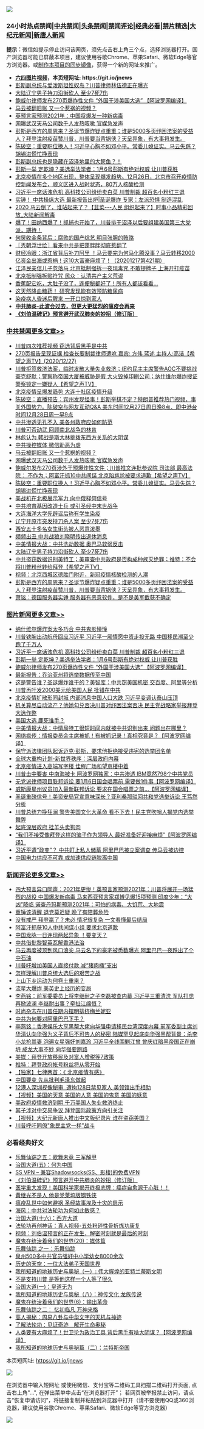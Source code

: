 ![](https://raw.githubusercontent.com/fqnews/bnews/master/64photo/fqnews-qr.jpg)

<div id="tt">
<h3>24小时热点禁闻|<a href="#%E4%B8%AD%E5%85%B1%E7%A6%81%E9%97%BB%E6%9B%B4%E5%A4%9A%E6%96%87%E7%AB%A0">中共禁闻</a>|<a href="#%E5%9B%BE%E7%89%87%E6%96%B0%E9%97%BB%E6%9B%B4%E5%A4%9A%E6%96%87%E7%AB%A0">头条禁闻</a>|<a href="#%E6%96%B0%E9%97%BB%E8%AF%84%E8%AE%BA%E6%9B%B4%E5%A4%9A%E6%96%87%E7%AB%A0">禁闻评论|<a href="#%E5%BF%85%E7%9C%8B%E7%BB%8F%E5%85%B8%E5%A5%BD%E6%96%87">经典必看|<a href="/video.md#%E7%A6%81%E7%89%87%E7%B2%BE%E9%80%89">禁片精选</a>|<a href="https://github.com/fqnews/djy/blob/master/gb/nf1351518.md#1">大纪元新闻</a>|<a href="https://github.com/fqnews/ntdtv/blob/master/gb/prog204.md#1">新唐人新闻</a></h3>
<div><b>提示：</b>微信如提示停止访问该网页，须先点击右上角三个点，选择浏览器打开。国产浏览器可能已屏蔽本项目，建议使用谷歌Chrome、苹果Safari、微软Edge等官方浏览器。或<a href="https://github.com/fqnews/bnews/blob/master/%E5%88%B6%E4%BD%9Cgit%E7%A6%81%E9%97%BB%E9%95%9C%E5%83%8F.md">制作本项目的同步镜像</a>，获得一个新的网址来推广。</div>
<ul>
<li><b><a href="http://d1.bdrive.tk/64.mp4" target="_blank">六四图片视频</a>，本页短网址: https://git.io/jnews</b></li>
<li><a href="/cnnews/20201227/1455830.md">彭斯副总统与爱泼斯坦性奴岛？川普律师林伍德正在曝光</a></li>
<li><a href="/cbnews/20201227/1455968.md">大陆辽宁男子持刀沿街砍人 至少7死7伤</a></li>
<li><a href="/topimagenews/20201227/1455871.md">鲍威尔律师发布270页爆炸性文件 “外国干涉美国大选” 【阿波罗网编译】</a></li>
<li><a href="/cbnews/20201227/1456012.md">马云被翻旧账 又一个惹祸的视频？</a></li>
<li><a href="/cnnews/20201227/1455813.md">英预言家预测2021年：中国将爆发一种新病毒</a></li>
<li><a href="/cbnews/20201227/1456011.md">网曝武汉天马公司数千人发热咳嗽 官媒急发声</a></li>
<li><a href="/cbnews/20201227/1455842.md">彭斯是西方的周恩来？圣诞节爆炸疑点重重；谁是5000多页纾困法案的受益人？拜登注射疫苗赞川普，川普要当背锅侠？天呈异象，有大事将发生。</a></li>
<li><a href="/cbnews/20201227/1456009.md">陈破空：重要职位换人！习近平心胸不如邓小平。常委儿媳证实。马云失踪？胡锡进慌忙挣表现</a></li>
<li><a href="/bannedvideo/20201227/1455937.md">彭斯副总统也是隐藏在沼泽地里的大鳄鱼？！</a></li>
<li><a href="/topimagenews/20201228/1456114.md">彭斯一举 定乾坤？美选举法学者​​​​​​​：1月6号彭斯有绝对权威 让川普获胜</a></li>
<li><a href="/bannedvideo/20201227/1455959.md">北京疫情在多个地区出现，整体呈现爆发趋势。12月26日，北京市召开疫情防控新闻发布会，顺义区进入战时状态，80万人核酸检测</a></li>
<li><a href="/topimagenews/20201228/1456154.md">习近平一席话洩危机 高科技公司纷纷卖白菜 川普制裁 超百名小粉红三退</a></li>
<li><a href="/cnnews/20201227/1455934.md">实锤！ 中共操纵大选 最新报告出炉|圣诞爆炸 专家：左派恐惧 制造混乱</a></li>
<li><a href="/bannedvideo/20201227/1455919.md">2020 马云倒了，谁站起来了？【韭菜---人民 组织起来了】时事小品精彩回放_大陆新闻解毒</a></li>
<li><a href="/bannedvideo/20201227/1455816.md">爆了！田纳西爆了！抓捕也开始了，川普排干沼泽以后要组建美国第三大党派，期待！</a></li>
<li><a href="/yule/20201228/1456137.md">何炅收金条背后：腐败的国产综艺 明目张胆的贿赂</a></li>
<li><a href="/ssgc/20201228/1456127.md">〖兲朝浮世绘〗看来中共是把蓬胖胖彻底惹翻了</a></li>
<li><a href="/bannedvideo/20201227/1455866.md">财经冷眼：浙江省背后补刀阿里 ！马云要完为何马化腾没事？马云转移2000亿资金出海或惹祸！这10大富豪麻烦了！（20201217第421期）</a></li>
<li><a href="/cnnews/20201228/1456174.md">江泽民亲信儿子忽落马 北京抵制强拆一夜现毒咒 不敢提牌子 上海开打疫苗</a></li>
<li><a href="/cbnews/20201227/1455817.md">北京抵制强拆贴符咒 民众：认清共产主义荒谬</a></li>
<li><a href="/comments/20201227/1456086.md">香蕉配它吃，大肚子没了，连便秘都好了！所有人都该看看...</a></li>
<li><a href="/comments/20201227/1455960.md">这天然降血糖药！ 研究发现能有效预防糖尿病</a></li>
<li><a href="/cnnews/20201227/1455828.md">染疫病人昏迷后醒来 一开口惊到家人</a></li>
<li><b><a href="/comments/20200211/1275071.md" target="_blank">中共肺炎-此波会过去，但更大更猛烈的瘟疫会再来</a></b></li>
<li><b><a href="/comments/20200207/1272816.md" target="_blank">《刘伯温碑记》预言避开武汉肺炎的妙招（修订版）</a></b></li>
</ul>
</div>

<div class="catlist">
<h3><a href="/cbnews/" target="_blank">中共禁闻</a><span><a href="/cbnews/" target="_blank" rel="nofollow">更多文章>></a></span></h3>
<ul>
<li><a href="/cbnews/20201228/1456262.md" target="_blank">川普四次推荐视频 窃选背后黑手是中共</a></li>
<li><a href="/cbnews/20201228/1456223.md" target="_blank">270页报告呈现证据    检查长要制裁律师遭呛  嘉宾: 方伟 蓝述 主持人:高洁【希望之声TV】(2020/12/27)</a></li>
<li><a href="/cbnews/20201228/1456206.md" target="_blank">川普拒签救济法案，临时发散大量失业救济；纽约民主主席警告AOC不要挑战查克舒默；警察称帝国大厦被威胁是假  大火毁掉印刷公司；纳什维尔爆炸搜证警察锁定一嫌疑人【希望之声TV】</a></li>
<li><a href="/cbnews/20201228/1456191.md" target="_blank">北京疫情呈爆发趋势 大连十社区疫情升级</a></li>
<li><a href="/cbnews/20201228/1456180.md" target="_blank">陈破空：直播预告：宾州发现怪事！彭斯举棋不定？特朗普推荐热门视频，事关外国势力。陈破空与网友互动Q&amp;A 美东时间12月27日周日晚8点、即中港台时间12月28日周一早9点</a></li>
<li><a href="/cbnews/20201227/1456089.md" target="_blank">中共渗透无孔不入 美各州政府应如何防范</a></li>
<li><a href="/cbnews/20201227/1456040.md" target="_blank">川普可否动武 回顾南北战争的林肯</a></li>
<li><a href="/cbnews/20201227/1456032.md" target="_blank">林彪认为 韩战是斯大林挑拨东西方关系的大阴谋</a></li>
<li><a href="/cbnews/20201227/1455938.md" target="_blank">中共操控媒体 微信助恶为虐</a></li>
<li><a href="/cbnews/20201227/1456012.md" target="_blank">马云被翻旧账 又一个惹祸的视频？</a></li>
<li><a href="/cbnews/20201227/1456011.md" target="_blank">网曝武汉天马公司数千人发热咳嗽 官媒急发声</a></li>
<li><a href="/cbnews/20201227/1456010.md" target="_blank">鲍威尔发布270页涉外干预爆炸性文件；川普推文连批参议院 司法部 最高法院： 不作为；阿富汗抓10中共间谍 北京陷尴尬被要求道歉【希望之声TV】</a></li>
<li><a href="/cbnews/20201227/1456009.md" target="_blank">陈破空：重要职位换人！习近平心胸不如邓小平。常委儿媳证实。马云失踪？胡锡进慌忙挣表现</a></li>
<li><a href="/cbnews/20201227/1455990.md" target="_blank">美战机在北极展示军力 向中俄释何信号</a></li>
<li><a href="/cbnews/20201227/1455989.md" target="_blank">中共培育基因改造士兵 或引圣经中末世战争</a></li>
<li><a href="/cbnews/20201227/1455988.md" target="_blank">大连海洋大学先辟谣后称有学生染疫</a></li>
<li><a href="/cbnews/20201227/1455987.md" target="_blank">辽宁开原市突发持刀杀人案 至少7死7伤</a></li>
<li><a href="/cbnews/20201227/1455985.md" target="_blank">西安五十多名女生街头被人恶意泼墨</a></li>
<li><a href="/cbnews/20201227/1455984.md" target="_blank">频频出丑 中共战狼刘晓明传出退休消息</a></li>
<li><a href="/cbnews/20201227/1455979.md" target="_blank">中美情报大战：中共洗劫数据 奥巴马软弱反击</a></li>
<li><a href="/cbnews/20201227/1455968.md" target="_blank">大陆辽宁男子持刀沿街砍人 至少7死7伤</a></li>
<li><a href="/cbnews/20201227/1455897.md" target="_blank">中共盗窃数据识别美特工；美审查中共政府是否构成种族灭绝罪；推特：不会将川普粉丝转给拜登【希望之声TV】</a></li>
<li><a href="/cbnews/20201227/1455868.md" target="_blank">视频：北京西城区德胜门附近，新冠疫情核酸检测的人潮</a></li>
<li><a href="/cbnews/20201227/1455842.md" target="_blank">彭斯是西方的周恩来？圣诞节爆炸疑点重重；谁是5000多页纾困法案的受益人？拜登注射疫苗赞川普，川普要当背锅侠？天呈异象，有大事将发生。</a></li>
<li><a href="/cbnews/20201227/1455841.md" target="_blank">萧铭：德国服务器实锤 服务器有恶意软件，是不是美军截获不确定</a></li>

</ul>
</div>
<div class="catlist">
<h3><a href="/topimagenews/" target="_blank">图片新闻</a><span><a href="/topimagenews/" target="_blank" rel="nofollow">更多文章>></a></span></h3>
<ul>
<li><a href="/topimagenews/20201228/1456261.md" target="_blank">纳什维尔爆炸案太多巧合 中共鬼影憧憧</a></li>
<li><a href="/topimagenews/20201228/1456211.md" target="_blank">川普铁腕出动航母回应习近平 习近平一厢情愿中资走投无路 中国移民潮至少跑了千万人</a></li>
<li><a href="/topimagenews/20201228/1456154.md" target="_blank">习近平一席话洩危机 高科技公司纷纷卖白菜 川普制裁 超百名小粉红三退</a></li>
<li><a href="/topimagenews/20201228/1456114.md" target="_blank">彭斯一举 定乾坤？美选举法学者​​​​​​​：1月6号彭斯有绝对权威 让川普获胜</a></li>
<li><a href="/topimagenews/20201227/1455871.md" target="_blank">鲍威尔律师发布270页爆炸性文件 “外国干涉美国大选” 【阿波罗网编译】</a></li>
<li><a href="/topimagenews/20201227/1455720.md" target="_blank">最新报告：乔治亚州将选举数据传至中国</a></li>
<li><a href="/topimagenews/20201227/1455669.md" target="_blank">这是警告谁？圣诞爆炸谁干的？美智库：中共窃美国机密 交百度、阿里等分析</a></li>
<li><a href="/topimagenews/20201227/1455621.md" target="_blank">川普再吁发2000美元给美国人民 批错在中共</a></li>
<li><a href="/topimagenews/20201227/1455617.md" target="_blank">北京疫情扩散形同封城 内部消息中国人口大跌 习近平变调认泰山压顶</a></li>
<li><a href="/topimagenews/20201227/1455607.md" target="_blank">机关算尽自动流产？他她勾兑否决川普对纾困法案否决 民主党战略家举报拜登大选作弊</a></li>
<li><a href="/topimagenews/20201226/1455443.md" target="_blank">美国大选 鹿死谁手？</a></li>
<li><a href="/topimagenews/20201226/1455400.md" target="_blank">中美情报大战：中情局特工很短时间内就被中共识别出来 问题出在哪里？</a></li>
<li><a href="/topimagenews/20201226/1455399.md" target="_blank">网络疯传：情报委员会主席被抓！有被抓记录！真相究竟是？【阿波罗网编译】</a></li>
<li><a href="/comments/20201226/1455363.md" target="_blank">保守派法律团队起诉迈克·彭斯，要求他拒绝接受违宪的选举团名单</a></li>
<li><a href="/comments/20201226/1455351.md" target="_blank">全球大重构计划-新世界秩序：深层政府内幕</a></li>
<li><a href="/topimagenews/20201226/1455110.md" target="_blank">北京疫情进入高端写字楼 佳程广场和望京楼中着</a></li>
<li><a href="/topimagenews/20201226/1455090.md" target="_blank">川普击中要害 中南海被卡 阿波罗网独家：中共渗透 IBM竟然798个中共党员</a></li>
<li><a href="/topimagenews/20201226/1455038.md" target="_blank">无党派律师项目联邦诉讼 要1月6日国会唱票前 需要做1件事【阿波罗网编译】</a></li>
<li><a href="/topimagenews/20201226/1455006.md" target="_blank">威斯康星州议员加入最新联邦诉讼 要求在国会唱票之前…【阿波罗网编译】</a></li>
<li><a href="/topimagenews/20201225/1454985.md" target="_blank">圣诞重磅信号！美资安局官宣意味深长？亚利桑那驳回共和党选举诉讼 王笃然分析</a></li>
<li><a href="/topimagenews/20201225/1454916.md" target="_blank">川普总统力挽狂澜 警告美国文化大革命 看不下去！民主党吹哨人揭党内选举舞弊</a></li>
<li><a href="/topimagenews/20201225/1454859.md" target="_blank">起底深层政府 挂羊头卖狗肉</a></li>
<li><a href="/topimagenews/20201225/1454796.md" target="_blank">“我们不接受像拜登这样的骗子作为领导人 最好准备好迎接麻烦”【阿波罗网编译】</a></li>
<li><a href="/topimagenews/20201225/1454521.md" target="_blank">习近平遭“政变”？ 中共盯上私人储蓄 阿里巴巴被立案调查 传马云被边控</a></li>
<li><a href="/topimagenews/20201225/1454486.md" target="_blank">中国电力供应不可靠 或加速供应链脱离中国</a></li>

</ul>
</div>
<div class="catlist">
<h3><a href="/comments/" target="_blank">新闻评论</a><span><a href="/comments/" target="_blank" rel="nofollow">更多文章>></a></span></h3>
<ul>
<li><a href="/comments/20201228/1456280.md" target="_blank">四大预言异口同声：2021年更惨！英预言家预测2021年：川普将展开一场猛烈的战役 中国爆发新病毒 马来西亚预言家郑博见爆15项预测 印度少年：“大凶”降临 诺查丹玛斯预测2021年：可怕的病毒、大饥荒、大地震</a></li>
<li><a href="/comments/20201228/1456267.md" target="_blank">重锤该清醒 退党莫迟疑 晚了有陪葬危险</a></li>
<li><a href="/comments/20201228/1456266.md" target="_blank">没有戒严 拜登赢了？未必 情况很复杂 一文看懂最后结局</a></li>
<li><a href="/comments/20201228/1456256.md" target="_blank">阿富汗抓获10人中共间谍小组 要求北京道歉</a></li>
<li><a href="/comments/20201228/1456255.md" target="_blank">中国龙脉一日连现两起异象 ！要变天？</a></li>
<li><a href="/comments/20201228/1456247.md" target="_blank">中共借批黎智英瓦解香港法治</a></li>
<li><a href="/comments/20201228/1456241.md" target="_blank">马云再度被顶到风口浪尖 马云名下的豪宅被悉数曝光 阿里巴巴一夜跌出了个中石油</a></li>
<li><a href="/comments/20201228/1456233.md" target="_blank">川普吁增加美国人直接付款 减“猪肉桶”支出</a></li>
<li><a href="/comments/20201228/1456232.md" target="_blank">怎样理解川普总统大选后的艰苦之战</a></li>
<li><a href="/comments/20201228/1456229.md" target="_blank">上山下乡运动为何卷土重来？</a></li>
<li><a href="/comments/20201228/1456226.md" target="_blank">流星大爆炸 美英史上经历的变局</a></li>
<li><a href="/comments/20201228/1456222.md" target="_blank">李燕铭：前军委委员上将李继耐之子李磊被查内幕 习近平三重清洗 军队打虎再掀波澜 李继耐出事？牵扯江绵恒？</a></li>
<li><a href="/comments/20201228/1456218.md" target="_blank">时尚杂志在川普任期内摆明排挤梅兰妮亚</a></li>
<li><a href="/comments/20201228/1456210.md" target="_blank">中共为何要对阿里巴巴下手？</a></li>
<li><a href="/comments/20201228/1456205.md" target="_blank">李燕铭：香港娱乐大亨黑帮大佬向华强申请移民台湾深度内幕 前军委副主席刘华清认向华强为义子背后不可告人的秘密 陆媒罕见起底向华强黑帮背景：杀李小龙抢其妻 泡遍女星强奸刘嘉玲 习近平全线围剿江曾 曾庆红暗黑帝国正在崩坍 成龙大事不妙 向华强要跑路</a></li>
<li><a href="/comments/20201228/1456203.md" target="_blank">美媒：拜登开放移民及对富人增税等7政策</a></li>
<li><a href="/comments/20201228/1456201.md" target="_blank">推特：拜登政府帐号粉丝将从零开始</a></li>
<li><a href="/comments/20201228/1456200.md" target="_blank">【独家】七律两首：《 北京疫情有感》</a></li>
<li><a href="/comments/20201228/1456195.md" target="_blank">中国要变 先从批判毛泽东做起</a></li>
<li><a href="/comments/20201228/1456176.md" target="_blank">12港人深圳视像秘审  遭拘128日禁见家人 美领馆出手相助</a></li>
<li><a href="/comments/20201228/1456175.md" target="_blank">【视频】美国的天意 美国的人意 美国的鬼意 美国的妖意</a></li>
<li><a href="/comments/20201228/1456161.md" target="_blank">美政府疫情救济到期 千万美国人失业救济终止</a></li>
<li><a href="/comments/20201228/1456160.md" target="_blank">其子涉对中交易争议 拜登国际政策方向引关注</a></li>
<li><a href="/comments/20201228/1456158.md" target="_blank">【视频】大纪元新唐人推出中文版纪录片 谁在盗窃美国？</a></li>
<li><a href="/comments/20201228/1456156.md" target="_blank">川普呼吁同僚&quot;象民主党一样”战斗</a></li>

</ul>
</div>

<div class="catlist">
<h3>必看经典好文</h3>
<ul>
<li><a href="/tculture/20170715/791820.md" target="_blank">乐舞仙踪之五：歌舞未竟 三军解甲</a></li>
<li><a href="/cbnews/20180311/913065.md" target="_blank">治国大道(五)：何为中国</a></li>
<li><a href="/comments/20191231/1250654.md" target="_blank">SS VPN &#8211; 兼容Shadowsocks(SS、影梭)的免费VPN</a></li>
<li><a href="/comments/20200207/1272816.md" target="_blank">《刘伯温碑记》预言避开中共肺炎的妙招（修订版）</a></li>
<li><a href="/comments/20201115/1431139.md" target="_blank">医学重大发现！美国科学家揭开终极底牌：癌症自愈源于心脏！！</a></li>
<li><a href="/lifebaike/20190522/1131765.md" target="_blank">黄继光不是人 他是党莱坞版钢铁侠</a></li>
<li><a href="/comments/20200618/1346823.md" target="_blank">瘟疫乱世中如何避祸 圣经故事埃及十灾的启示</a></li>
<li><a href="/comments/20191218/1228234.md" target="_blank">海风：中共对法轮功为何如此敏感？</a></li>
<li><a href="/comments/20201110/1428663.md" target="_blank">治国大道(十六)：西方大道</a></li>
<li><a href="/comments/20190516/1128964.md" target="_blank">法轮功再创神话：真人视频-五处粉碎性骨折炼功康复</a></li>
<li><a href="/comments/20200628/1351782.md" target="_blank">视频：刘伯温预言的正在发生，解密时刻就是最后的时刻</a></li>
<li><a href="/comments/20180725/976787.md" target="_blank">魔鬼在统治着我们的世界(20)：媒体篇</a></li>
<li><a href="/tculture/20170710/789533.md" target="_blank">乐舞仙踪 之一：乐舞仙踪</a></li>
<li><a href="/comments/20200704/783272.md" target="_blank">泉州500多中共官员强奸中小学幼女8000余次</a></li>
<li><a href="/tculture/20121025/73067.md" target="_blank">历史的天空：一位大法弟子天国世界</a></li>
<li><a href="/tculture/xiulian/20170611/772817.md" target="_blank">我所知道的地球历史与奥秘（一）: 伟大辉煌的亚特兰蒂斯文明</a></li>
<li><a href="/comments/20200716/1361654.md" target="_blank">不是支持川普 是等他这样一个人等了很久</a></li>
<li><a href="/cbnews/20180307/911097.md" target="_blank">治国大道(一)：皇道无为</a></li>
<li><a href="/topimagenews/20180225/905380.md" target="_blank">我所知道的地球历史与奥秘（八）：神传文化 龙族传说</a></li>
<li><a href="/topimagenews/20180524/947358.md" target="_blank">魔鬼在统治着我们的世界(6)：输出革命</a></li>
<li><a href="/tculture/20170711/790081.md" target="_blank">乐舞仙踪之二： 忆初临凡 万神来格</a></li>
<li><a href="/aomi/history/20170924/831575.md" target="_blank">高人揭秘：周易八卦与中华文字的天机与神迹</a></li>
<li><a href="/comments/20200307/1289968.md" target="_blank">了解法轮功：见证奇迹　解开生命奥秘</a></li>
<li><a href="/cnnews/20201226/1455352.md" target="_blank">人类要有大麻烦了！世卫沦为政治工具 背后黑手有啥大阴谋？【阿波罗网编译】</a></li>
<li><a href="/tculture/xiulian/20170614/774347.md" target="_blank">我所知道的地球历史与奥秘篇（二）：兰特斯帝国</a></li>

</ul>
</div>

本页短网址: https://git.io/jnews

![](https://raw.githubusercontent.com/fqnews/bnews/master/64photo/fqnews-qr.jpg)

在浏览器中输入短网址 或使用微信、支付宝等二维码工具扫描二维码打开页面, 点击右上角"...", 在弹出菜单中点击“在浏览器打开”； 若网页被举报禁止访问，请点击“恢复申请访问”，将链接复制并粘贴到浏览器中打开（请不要使用QQ或360浏览器，建议使用谷歌Chrome、苹果Safari、微软Edge等官方浏览器）

![](https://raw.githubusercontent.com/fqnews/bnews/master/64photo/wx.jpg)